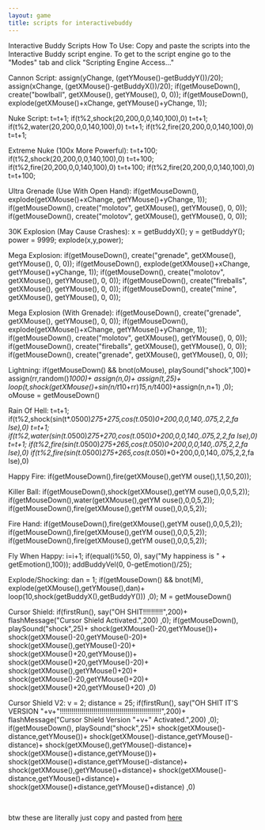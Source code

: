 ```yaml
---
layout: game
title: scripts for interactivebuddy
---
```

Interactive Buddy Scripts
How To Use:
Copy and paste the scripts into the Interactive Buddy script engine.
To get to the script engine go to the "Modes" tab and click "Scripting Engine Access..."

Cannon Script:
assign(yChange, (getYMouse()-getBuddyY())/20); 
assign(xChange, (getXMouse()-getBuddyX())/20); 
if(getMouseDown(), create("bowlball", getXMouse(), getYMouse(), 0, 0)); 
if(getMouseDown(), explode(getXMouse()+xChange, getYMouse()+yChange, 1));

Nuke Script:
t=t+1; 
if(t%2,shock(20,200,0,0,140,100),0) 
t=t+1; 
if(t%2,water(20,200,0,0,140,100),0) 
t=t+1; 
if(t%2,fire(20,200,0,0,140,100),0) 
t=t+1;

Extreme Nuke (100x More Powerful):
t=t+100; 
if(t%2,shock(20,200,0,0,140,100),0) 
t=t+100; 
if(t%2,fire(20,200,0,0,140,100),0) 
t=t+100; 
if(t%2,fire(20,200,0,0,140,100),0) 
t=t+100;

Ultra Grenade (Use With Open Hand):
if(getMouseDown(), explode(getXMouse()+xChange, getYMouse()+yChange, 1)); 
if(getMouseDown(), create("molotov", getXMouse(), getYMouse(), 0, 0)); 
if(getMouseDown(), create("molotov", getXMouse(), getYMouse(), 0, 0));

30K Explosion (May Cause Crashes):
x = getBuddyX(); 
y = getBuddyY(); 
power = 9999; 
explode(x,y,power);

Mega Explosion:
if(getMouseDown(), create("grenade", getXMouse(), getYMouse(), 0, 0)); 
if(getMouseDown(), explode(getXMouse()+xChange, getYMouse()+yChange, 1)); 
if(getMouseDown(), create("molotov", getXMouse(), getYMouse(), 0, 0)); 
if(getMouseDown(), create("fireballs", getXMouse(), getYMouse(), 0, 0)); 
if(getMouseDown(), create("mine", getXMouse(), getYMouse(), 0, 0));

Mega Explosion (With Grenade):
if(getMouseDown(), create("grenade", getXMouse(), getYMouse(), 0, 0)); 
if(getMouseDown(), explode(getXMouse()+xChange, getYMouse()+yChange, 1)); 
if(getMouseDown(), create("molotov", getXMouse(), getYMouse(), 0, 0)); 
if(getMouseDown(), create("fireballs", getXMouse(), getYMouse(), 0, 0)); 
if(getMouseDown(), create("grenade", getXMouse(), getYMouse(), 0, 0));

Lightning:
if(getMouseDown() && bnot(oMouse), 
playSound("shock",100)+ 
assign(rr,random()*1000)+ 
assign(n,0)+ 
assign(t,25)+ 
loop(t,shock(getXMouse()+sin(n/t*10+rr)*15,n/t*400)+assign(n,n+1) 
,0); 
oMouse = getMouseDown()

Rain Of Hell:
t=t+1; 
if(t%2,shock(sin(t*.0500)*275+275,cos(t*.050)*0+200,0,0,140,.075,2,2,fa 
lse),0) 
t=t+1; 
if(t%2,water(sin(t*.0500)*275+270,cos(t*.050)*0+200,0,0,140,.075,2,2,fa 
lse),0) 
t=t+1; 
if(t%2,fire(sin(t*.0500)*275+265,cos(t*.050)*0+200,0,0,140,.075,2,2,fa 
lse),0) 
if(t%2,fire(sin(t*.0500)*275+265,cos(t*.050)*0+200,0,0,140,.075,2,2,fa 
lse),0)

Happy Fire:
if(getMouseDown(),fire(getXMouse(),getYM ouse(),1,1,50,20));

Killer Ball:
if(getMouseDown(),shock(getXMouse(),getYM ouse(),0,0,5,2)); 
if(getMouseDown(),water(getXMouse(),getYM ouse(),0,0,5,2)); 
if(getMouseDown(),fire(getXMouse(),getYM ouse(),0,0,5,2));

Fire Hand:
if(getMouseDown(),fire(getXMouse(),getYM ouse(),0,0,5,2)); 
if(getMouseDown(),fire(getXMouse(),getYM ouse(),0,0,5,2)); 
if(getMouseDown(),fire(getXMouse(),getYM ouse(),0,0,5,2));

Fly When Happy:
i=i+1; 
if(equal(i%50, 0), say("My happiness is 
" + getEmotion(),100)); 
addBuddyVel(0, 0-getEmotion()/25);

Explode/Shocking:
dan = 1; 
if(getMouseDown() && bnot(M), 
explode(getXMouse(),getYMouse(),dan)+ 
loop(10,shock(getBuddyX(),getBuddyY())) 
,0); 
M = getMouseDown() 

Cursor Shield: 
if(firstRun(), 
say("OH SHIT!!!!!!!!!!",200)+ 
flashMessage("Cursor Shield Activated.",200) 
,0); 
if(getMouseDown(), 
playSound("shock",25)+ 
shock(getXMouse()-20,getYMouse())+ 
shock(getXMouse()-20,getYMouse()-20)+ 
shock(getXMouse(),getYMouse()-20)+ 
shock(getXMouse()+20,getYMouse())+ 
shock(getXMouse()+20,getYMouse()-20)+ 
shock(getXMouse(),getYMouse()+20)+ 
shock(getXMouse()-20,getYMouse()+20)+ 
shock(getXMouse()+20,getYMouse()+20) 
,0)

Cursor Shield V2:
v = 2; 
distance = 25; 
if(firstRun(), 
say("OH SHIT IT'S VERSION "+v+"!!!!!!!!!!!!!!!!!!!!!!!!!!!!!!!!!!!!!!!!!!!!!!!!!!!",200)+ 
flashMessage("Cursor Shield Version "+v+" Activated.",200) 
,0); 
if(getMouseDown(), 
playSound("shock",25)+ 
shock(getXMouse()-distance,getYMouse())+ 
shock(getXMouse()-distance,getYMouse()-distance)+ 
shock(getXMouse(),getYMouse()-distance)+ 
shock(getXMouse()+distance,getYMouse())+ 
shock(getXMouse()+distance,getYMouse()-distance)+ 
shock(getXMouse(),getYMouse()+distance)+ 
shock(getXMouse()-distance,getYMouse()+distance)+ 
shock(getXMouse()+distance,getYMouse()+distance) 
,0)

<br>

btw these are literally just copy and pasted from <a href="https://sites.google.com/site/freeeducationgames/walkthroughs-cheats/interactive-buddy-scripts"> here </a>
